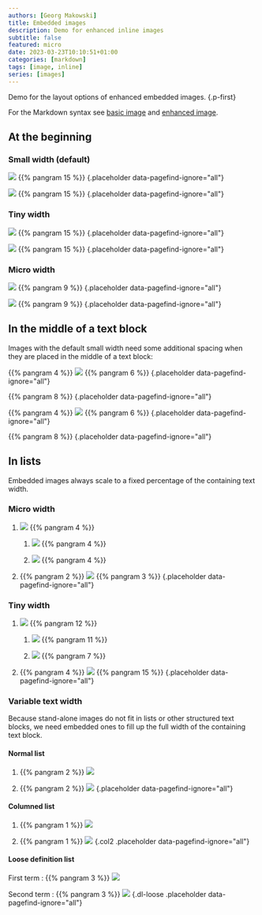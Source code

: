 ```yaml
---
authors: [Georg Makowski]
title: Embedded images
description: Demo for enhanced inline images
subtitle: false
featured: micro
date: 2023-03-23T10:10:51+01:00 
categories: [markdown]
tags: [image, inline]
series: [images]
---
```


Demo for the layout options of enhanced embedded images.
{.p-first}
<!--more-->

For the Markdown syntax see [basic image](https://perplex.desider.at/doc/basic/image) and [enhanced image](https://perplex.desider.at/doc/improved/image/syntax).

## At the beginning

### Small width (default)

![](small-left?anchor=Center) {{% pangram 15 %}}
{.placeholder data-pagefind-ignore="all"}

![](small-right) {{% pangram 15 %}}
{.placeholder data-pagefind-ignore="all"}

### Tiny width

![](tiny-left) {{% pangram 15 %}}
{.placeholder data-pagefind-ignore="all"}

![](tiny-right) {{% pangram 15 %}}
{.placeholder data-pagefind-ignore="all"}

### Micro width

![](micro) {{% pangram 9 %}}
{.placeholder data-pagefind-ignore="all"} 

![](micro?ph=right) {{% pangram 9 %}}
{.placeholder data-pagefind-ignore="all"}

## In the middle of a text block

Images with the default small width need some additional spacing when they are placed in the middle of a text block:

{{% pangram 4 %}} ![](small-left?pv=middle) {{% pangram 6 %}}
{.placeholder data-pagefind-ignore="all"}

{{% pangram 8 %}}
{.placeholder data-pagefind-ignore="all"}

{{% pangram 4 %}} ![](small-right?pv=middle) {{% pangram 6 %}}
{.placeholder data-pagefind-ignore="all"}

{{% pangram 8 %}}
{.placeholder data-pagefind-ignore="all"}

## In lists

Embedded images always scale to a fixed percentage of the containing text width.

### Micro width

1. ![](micro) {{% pangram 4 %}}

   1. ![](micro?posh=right) {{% pangram 4 %}}

   2. ![](micro) {{% pangram 4 %}}

2. {{% pangram 2 %}} ![](micro?posh=right) {{% pangram 3 %}}
{.placeholder data-pagefind-ignore="all"}

### Tiny width

1. ![](tiny-left.yaml) {{% pangram 12 %}}

   1. ![](tiny-right) {{% pangram 11 %}}

   2. ![](tiny-left) {{% pangram 7 %}}

2. {{% pangram 4 %}} ![](tiny-right?posv=middle) {{% pangram 15 %}}
{.placeholder data-pagefind-ignore="all"}

### Variable text width

Because stand-alone images do not fit in lists or other structured text blocks, we need embedded ones to fill up the full width of the containing text block.

#### Normal list

1. {{% pangram 2 %}} ![](textvar1)

2. {{% pangram 2 %}} ![](textvar2)
{.placeholder data-pagefind-ignore="all"}

#### Columned list

1. {{% pangram 1 %}} ![](textvar1)

2. {{% pangram 1 %}} ![](textvar2)
{.col2 .placeholder data-pagefind-ignore="all"}

#### Loose definition list

First term
: {{% pangram 3 %}} ![](textvar1)

Second term
: {{% pangram 3 %}} ![](textvar2)
{.dl-loose .placeholder data-pagefind-ignore="all"}
